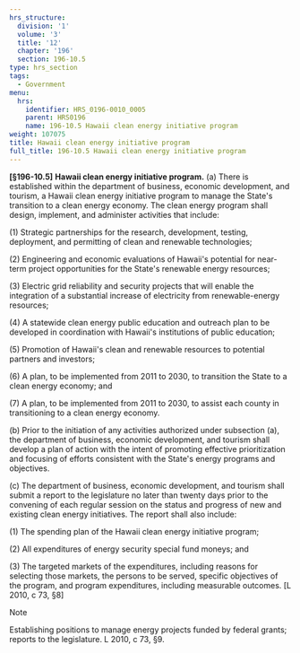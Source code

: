 ```yaml
---
hrs_structure:
  division: '1'
  volume: '3'
  title: '12'
  chapter: '196'
  section: 196-10.5
type: hrs_section
tags:
  - Government
menu:
  hrs:
    identifier: HRS_0196-0010_0005
    parent: HRS0196
    name: 196-10.5 Hawaii clean energy initiative program
weight: 107075
title: Hawaii clean energy initiative program
full_title: 196-10.5 Hawaii clean energy initiative program
---
```

**[§196-10.5]** **Hawaii clean energy initiative program.** (a) There is established within the department of business, economic development, and tourism, a Hawaii clean energy initiative program to manage the State's transition to a clean energy economy. The clean energy program shall design, implement, and administer activities that include:

(1) Strategic partnerships for the research, development, testing, deployment, and permitting of clean and renewable technologies;

(2) Engineering and economic evaluations of Hawaii's potential for near-term project opportunities for the State's renewable energy resources;

(3) Electric grid reliability and security projects that will enable the integration of a substantial increase of electricity from renewable-energy resources;

(4) A statewide clean energy public education and outreach plan to be developed in coordination with Hawaii's institutions of public education;

(5) Promotion of Hawaii's clean and renewable resources to potential partners and investors;

(6) A plan, to be implemented from 2011 to 2030, to transition the State to a clean energy economy; and

(7) A plan, to be implemented from 2011 to 2030, to assist each county in transitioning to a clean energy economy.

(b) Prior to the initiation of any activities authorized under subsection (a), the department of business, economic development, and tourism shall develop a plan of action with the intent of promoting effective prioritization and focusing of efforts consistent with the State's energy programs and objectives.

(c) The department of business, economic development, and tourism shall submit a report to the legislature no later than twenty days prior to the convening of each regular session on the status and progress of new and existing clean energy initiatives. The report shall also include:

(1) The spending plan of the Hawaii clean energy initiative program;

(2) All expenditures of energy security special fund moneys; and

(3) The targeted markets of the expenditures, including reasons for selecting those markets, the persons to be served, specific objectives of the program, and program expenditures, including measurable outcomes. [L 2010, c 73, §8]

Note

Establishing positions to manage energy projects funded by federal grants; reports to the legislature. L 2010, c 73, §9.